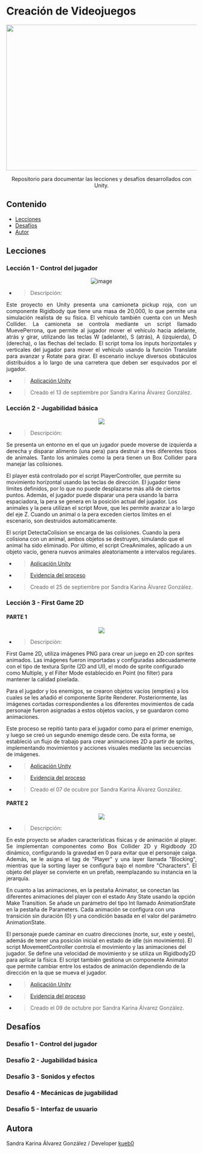 # Creación de Videojuegos
<p align="center">
    <img src="https://media.es.wired.com/photos/6442f341a566376ee967ba24/16:9/w_2560%2Cc_limit/GettyImages-1424828162.jpg" alt="Logo" width=1200 height=385>

  <p align="center">
    Repositorio para documentar las lecciones y desafíos desarrollados con Unity. 
  </p>
</p>


## Contenido
- [Lecciones](#lecciones)
- [Desafíos](#desafíos)
- [Autor](#autora)

## Lecciones

### Lección 1 - Control del jugador
<p align="center">
  <img src="https://github.com/user-attachments/assets/512fd9d1-508c-4abc-aea3-8c087de974ae" alt="image">
</p>

  * > Descripción:
<p align="justify">
Este proyecto en Unity presenta una camioneta pickup roja, con un componente Rigidbody que tiene una masa de 20,000, lo que permite una simulación realista de su física. El vehículo también cuenta con un Mesh Collider.
La camioneta se controla mediante un script llamado MuevePerrona, que permite al jugador mover el vehículo hacia adelante, atrás y girar, utilizando las teclas W (adelante), S (atrás), A (izquierda), D (derecha), o las flechas del teclado. El script toma los inputs horizontales y verticales del jugador para mover el vehículo usando la función Translate para avanzar y Rotate para girar.
El escenario incluye diversos obstáculos distribuidos a lo largo de una carretera que deben ser esquivados por el jugador.
</p>

  * > [Aplicación Unity](https://github.com/kueb0/Videojuegos-Unity/blob/main/Prototipo1/Prototipo1-unidad1_AlvarezSandra.unitypackage)
  * > Creado el 13 de septiembre por Sandra Karina Álvarez González.

### Lección 2 - Jugabilidad básica
<p align="center">
  <img src="https://github.com/user-attachments/assets/475c97fa-f672-4ecb-b9f3-788bfdf23c9d")
</p>

  * > Descripción:
<p align="justify">
Se presenta un entorno en el que un jugador puede moverse de izquierda a derecha y disparar alimento (una pera) para destruir a tres diferentes tipos de animales. Tanto los animales como la pera tienen un Box Collider para manejar las colisiones.

El player está controlado por el script PlayerController, que permite su movimiento horizontal usando las teclas de dirección. El jugador tiene límites definidos, por lo que no puede desplazarse más allá de ciertos puntos. Además, el jugador puede disparar una pera usando la barra espaciadora, la pera se genera en la posición actual del jugador. Los animales y la pera utilizan el script Move, que les permite avanzar a lo largo del eje Z. Cuando un animal o la pera exceden ciertos límites en el escenario, son destruidos automáticamente. 

El script DetectaColision se encarga de las colisiones. Cuando la pera colisiona con un animal, ambos objetos se destruyen, simulando que el animal ha sido eliminado. Por último, el script CreaAnimales, aplicado a un objeto vacío, genera nuevos animales aleatoriamente a intervalos regulares.
</p>

  * > [Aplicación Unity](https://github.com/kueb0/Videojuegos-Unity/blob/main/Prototipo2/Prototipo2.unitypackage)
  * > [Evidencia del proceso](https://github.com/kueb0/Videojuegos-Unity/blob/main/Prototipo2/Prototipo2_EvidenciaProceso.pdf)
  * > Creado el 25 de septiembre por Sandra Karina Álvarez González.

### Lección 3 - First Game 2D
#### PARTE 1

<p align="center">
  <img src="https://github.com/user-attachments/assets/735440ca-7b84-4bb3-aae1-03e5ca9cdfc7")
</p>

  * > Descripción:
<p align="justify">

First Game 2D, utiliza imágenes PNG para crear un juego en 2D con sprites animados. Las imágenes fueron importadas y configuradas adecuadamente con el tipo de textura Sprite (2D and UI), el modo de sprite configurado como Multiple, y el Filter Mode establecido en Point (no filter) para mantener la calidad pixelada.

Para el jugador y los enemigos, se crearon objetos vacíos (empties) a los cuales se les añadió el componente Sprite Renderer. Posteriormente, las imágenes cortadas correspondientes a los diferentes movimientos de cada personaje fueron asignadas a estos objetos vacíos, y se guardaron como animaciones.

Este proceso se repitió tanto para el jugador como para el primer enemigo, y luego se creó un segundo enemigo desde cero. De esta forma, se estableció un flujo de trabajo para crear animaciones 2D a partir de sprites, implementando movimientos y acciones visuales mediante las secuencias de imágenes.
</p> 

  * > [Aplicación Unity](https://github.com/kueb0/Videojuegos-Unity/blob/main/FirstGame2D/Parte%201/FirstGame2D_PARTE1.unitypackage)
  * > [Evidencia del proceso](https://github.com/kueb0/Videojuegos-Unity/blob/main/FirstGame2D/Parte%201/LECCI%C3%93N2_GAME2D_SandraKarinaAlvarezGonzalez.pdf)
  * > Creado el 07 de ocubre por Sandra Karina Álvarez González.

#### PARTE 2
<p align="center">
  <img src="https://github.com/user-attachments/assets/441d5d38-4d21-4bc6-be5b-43e273a90b3b")
</p>

  * > Descripción: 
<p align="justify">
En este proyecto se añaden características físicas y de animación al player. Se implementan componentes como Box Collider 2D y Rigidbody 2D dinámico, configurando la gravedad en 0 para evitar que el personaje caiga. Además, se le asigna el tag de "Player" y una layer llamada "Blocking", mientras que la sorting layer se configura bajo el nombre "Characters". El objeto del player se convierte en un prefab, reemplazando su instancia en la jerarquía.

En cuanto a las animaciones, en la pestaña Animator, se conectan las diferentes animaciones del player con el estado Any State usando la opción Make Transition. Se añade un parámetro del tipo Int llamado AnimationState en la pestaña de Parameters. Cada animación se configura con una transición sin duración (0) y una condición basada en el valor del parámetro AnimationState.

El personaje puede caminar en cuatro direcciones (norte, sur, este y oeste), además de tener una posición inicial en estado de idle (sin movimiento). El script MovementController controla el movimiento y las animaciones del jugador. Se define una velocidad de movimiento y se utiliza un Rigidbody2D para aplicar la física. El script también gestiona un componente Animator que permite cambiar entre los estados de animación dependiendo de la dirección en la que se mueva el jugador.
</p> 

  * > [Aplicación Unity](https://github.com/kueb0/Videojuegos-Unity/blob/main/FirstGame2D/Parte%202/FirstGame2D_Parte2.unitypackage)
  * > [Evidencia del proceso](https://github.com/kueb0/Videojuegos-Unity/blob/main/FirstGame2D/Parte%202/LECCI%C3%93N2_GAME2D_PARTE2_SandraKarinaAlvarezGonzalez.pdf)
  * > Creado el 09 de octubre por Sandra Karina Álvarez González.

<!-- #### PARTE 3
<p align="center">
  <img src="")
</p>
  * > Descripción: 
<p align="justify">

</p> 
  * > [Aplicación Unity]()
  * > [Evidencia del proceso]()
  * > Creado el 13 de septiembre por Sandra Karina Álvarez González. -->

<!-- ### Lección 3 - Sonidos y efectos
<p align="center">
  <img src="")
</p>
  * > Descripción: 
<p align="justify">

</p> 
  * > [Aplicación Unity]()
  * > [Evidencia del proceso]()
  * > Creado el 13 de septiembre por Sandra Karina Álvarez González.

### Lección 4 - Mecánicas de jugabilidad 
<p align="center">
  <img src="")
</p>
  * > Descripción: 
<p align="justify">

</p> 
  * > [Aplicación Unity]()
  * > [Evidencia del proceso]()
  * > Creado el 13 de septiembre por Sandra Karina Álvarez González.

### Lección 5 - Interfaz de usuario
<p align="center">
  <img src="")
</p>
  * > Descripción: 
<p align="justify">

</p> 
  * > [Aplicación Unity]()
  * > [Evidencia del proceso]()
  * > Creado el 13 de septiembre por Sandra Karina Álvarez González. -->

## Desafíos

### Desafío 1 - Control del jugador
<!--  * > Tutorial
  * > Laboratorio
  * > Desafío
  * > Prueba -->
### Desafío 2 - Jugabilidad básica
<!--  * > Tutorial
  * > Laboratorio
  * > Desafío
  * > Prueba -->
### Desafío 3 - Sonidos y efectos
 <!-- > Tutorial
  * > Laboratorio
  * > Desafío
  * > Prueba -->
### Desafío 4 - Mecánicas de jugabilidad 
<!--  * > Tutorial
  * > Laboratorio
  * > Desafío
  * > Prueba -->
### Desafío 5 - Interfaz de usuario
<!--  * > Tutorial
  * > Laboratorio
  * > Desafío
  * > Prueba -->

## Autora
Sandra Karina Álvarez González / Developer [kueb0](http://github.com/kueb0) 

